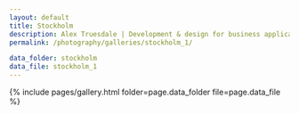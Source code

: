 ```yaml
---
layout: default
title: Stockholm
description: Alex Truesdale | Development & design for business applications.. and photos on occasion.
permalink: /photography/galleries/stockholm_1/

data_folder: stockholm
data_file: stockholm_1
---
```

{% include pages/gallery.html folder=page.data_folder file=page.data_file %}
